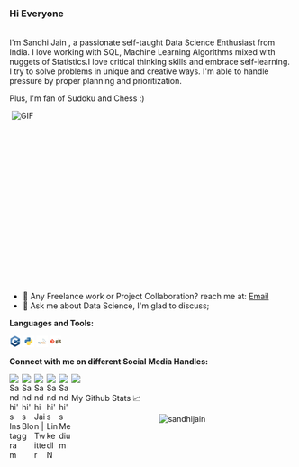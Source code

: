  ### Hi Everyone
 
<br />
I'm Sandhi Jain , a passionate self-taught Data Science Enthusiast from India. I love working with SQL, Machine Learning Algorithms mixed with nuggets of Statistics.I love critical thinking skills and embrace self-learning. I try to solve problems in unique and creative ways. I'm able to handle pressure by proper planning and prioritization.

 Plus, I'm fan of Sudoku and Chess :)
 
 <p>
 </p>

<img align="right" alt="GIF" src="https://media1.tenor.com/images/5a162e4c46744a8c1f77f29c3886b4fd/tenor.gif?itemid=13593615" width="500" height="320" />
  <p></p>
  
 <p></p>
 
- 💼 Any Freelance work or Project Collaboration? reach me at: [Email](mailto:sandhijain24.tundla@gmail.com)
- 💬 Ask me about Data Science, I'm glad to discuss;

**Languages and Tools:**  
 
<code><img height="20" src="https://raw.githubusercontent.com/github/explore/80688e429a7d4ef2fca1e82350fe8e3517d3494d/topics/cpp/cpp.png"></code>
<code><img height="20" src="https://raw.githubusercontent.com/github/explore/80688e429a7d4ef2fca1e82350fe8e3517d3494d/topics/python/python.png"></code>
<code><img height="20" src="https://raw.githubusercontent.com/github/explore/80688e429a7d4ef2fca1e82350fe8e3517d3494d/topics/mysql/mysql.png"></code>
<code><img height="20" src="https://raw.githubusercontent.com/github/explore/80688e429a7d4ef2fca1e82350fe8e3517d3494d/topics/git/git.png"></code>
 

**Connect with me on different Social Media Handles:**  
 
<a href="https://www.instagram.com/sandhijain24/">
  <img align="left" alt="Sandhi's Instagram" width="22px" src="https://raw.githubusercontent.com/hussainweb/hussainweb/main/icons/instagram.png" />
</a>
<a href="https://sandhijain.hashnode.dev/">
  <img align="left" alt="Sandhi's Blog" width="22px" src="https://nodesk.co/remote-companies/assets/logos/hashnode.ce05a1bf065a2760002b1e035284f88b06287188e63d5847eff511a20d7a7eaf.jpg" />
</a>
<a href="https://twitter.com/24_dataphile">
  <img align="left" alt="Sandhi Jain | Twitter" width="22px" src="https://raw.githubusercontent.com/peterthehan/peterthehan/master/assets/twitter.svg" />
</a>
<a href="https://www.linkedin.com/in/sandhijain/">
  <img align="left" alt="Sandhi's LinkedIN" width="22px" src="https://raw.githubusercontent.com/peterthehan/peterthehan/master/assets/linkedin.svg" />
</a>

<a href ="https://medium.com/@sandhijain24">
<img align="left" alt="Sandhi's Medium" width="22px" src="https://www.graphicdesignforum.com/uploads/default/original/2X/0/0e58f26a6dd982e7f04d1286defd4320e6d6153b.jpeg" />
</a>

 
![](https://visitor-badge.glitch.me/badge?page_id=sandhijain.sandhijain)
 
 
 <p></p>
 
  <p></p>

 
My Github Stats 📈
<p align="center"> <img src="https://github-readme-stats.vercel.app/api?username=sandhijain&show_icons=true&theme=gotham" alt="sandhijain" />




